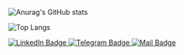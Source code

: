 ![Anurag's GitHub stats](https://github-readme-stats.vercel.app/api?username=tr3sp4ss3rexe&show_icons=true&theme=tokyonight)

![Top Langs](https://github-readme-stats.vercel.app/api/top-langs/?username=tr3sp4ss3rexe&layout=compact)

<div id="badges">
  <a href="https://linkedin.com/in/danielthedaniel">
    <img src="https://img.shields.io/badge/LinkedIn-blue?style=for-the-badge&logo=linkedin&logoColor=white" alt="LinkedIn Badge"/>
  </a>
  <a href="https://t.me/Uncletr3s">
    <img src="https://img.shields.io/badge/telegram-blue?style=for-the-badge&logo=telegram&logoColor=white" alt="Telegram Badge"/>
  </a>
  <a href="">
    <img src="https://img.shields.io/badge/Mail-6d4aff?style=for-the-badge&logo=protonmail&logoColor=white" alt="Mail Badge"/>
  </a>
</div>
